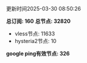 更新时间2025-03-30 08:50:26

**总订阅: 160**
**总节点: 32820**
- vless节点: 11633
- hysteria2节点: 10

**google ping有效节点: 326**
